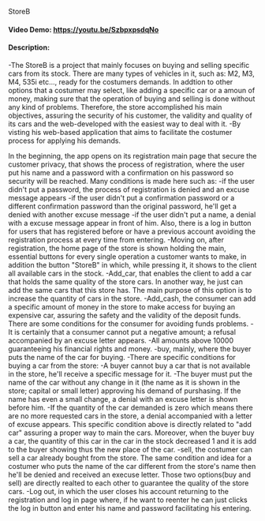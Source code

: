 StoreB
#### Video Demo: https://youtu.be/SzbpxpsdqNo
#### Description:
-The StoreB is a project that mainly focuses on buying and selling specific cars from its stock.
There are many types  of vehicles in it, such as: M2, M3, M4, 535i etc...,
ready for the costumers demands. In addtion to other options that a costumer may select, like adding
a specific car or a amoun of money, making sure that the operation of buying and selling is done without any
kind of problems. Therefore, the store accomplished his main objectives, assuring the security of his customer,
the validity and quality of its cars and the web-developed with the easiest way to deal with it.
-By visting his web-based application that aims to facilitate the costumer process for applying his demands.

In the beginning, the app opens on its registration main page that secure the customer privacy, that shows the process of registration, where the user put his name and a password with a confirmation on his password so security
will be reached. Many conditions is made here such as:
    -if the user didn't put a password, the process of registration is denied and an excuse message appears
    -if the user didn't put a confirmation password or a different confirmation password than the original
     password, he'll get a denied with another excuse message
    -if the user didn't put a name, a denial with a excuse message appear in front of him.
Also, there is a log in button for users that has registered before or have a previous account avoiding the registration process at every time from entering.
-Moving on, after registration, the home page of the store is shown holding the main, essential buttons
for every single operation a customer wants to make, in addition the button "StoreB" in which, while pressing it,
it shows to the client all available cars in the stock.
-Add_car, that enables the client to add a car that holds the same quality of the store cars. In another way,
he just can add the same cars that this store has. The main purpose of this option is to increase the quantity of cars in the store.
-Add_cash, the consumer can add a specific amount of money in the store to make access for buying an expensive
car, assuring the safety and the validity of the deposit funds. There are some conditions for the consumer for
avoiding funds problems.
    -It is certainly that a consumer cannot put a negative amount; a refusal accompanied by an excuse letter appears.
    -All amounts above 10000 guaranteeing his financial rights and money.
-buy, mainly, where the buyer puts the name of the car for buying.
    -There are specific conditions for buying a car from the store:
        -A buyer cannot buy a car that is not available in the store, he'll receive a specific message for it.
        -The buyer must put the name of the car without any change in it (the name as it is shown in the store;
         capital or small letter) approving his demand of purshasing. If the name has even a small change,
         a denial with an excuse letter is shown before him.
        -If the quantity of the car demanded is zero which means there are no more requested cars in the store,
         a denial accompanied with a letter of excuse appears. This specific condition above is directly
         related to "add car" assuring a proper way to main the cars.
Moreover, when the buyer buy a car, the quantity of this car in the car in the stock decreased 1 and it is
add to the buyer showing thus the new place of the car.
-sell, the costumer can sell a car already bought from the store.
The same condition and idea for a costumer who puts the name of the car different from the store's name then he'll
be denied and received an execuse letter.
Those two options(buy and sell) are directly realted to each other to guarantee the quality of the store cars.
-Log out, in which the user closes his account returning to the registration and log in page where, if he want to
reenter he can just clicks the log in button and enter his name and password facilitating his entering.